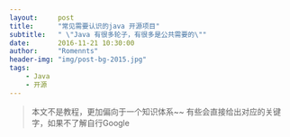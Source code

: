 ```yaml
---
layout:     post
title:      "常见需要认识的java 开源项目"
subtitle:   " \"Java 有很多轮子，有很多是公共需要的\""
date:       2016-11-21 10:30:00
author:     "Romennts"
header-img: "img/post-bg-2015.jpg"
tags:
    - Java
    - 开源
---
```



> 本文不是教程，更加偏向于一个知识体系~~
  有些会直接给出对应的关键字，如果不了解自行Google
